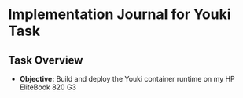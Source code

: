 # **Implementation Journal for Youki Task**

## **Task Overview**
- **Objective:** Build and deploy the Youki container runtime on my HP EliteBook 820 G3
